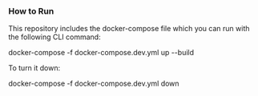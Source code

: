 ### How to Run

This repository includes the docker-compose file which you can run with the following CLI command:

docker-compose -f docker-compose.dev.yml up --build

To turn it down:

docker-compose -f docker-compose.dev.yml down

